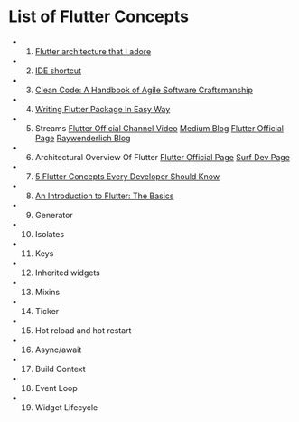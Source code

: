 # List of Flutter Concepts
- 01. [Flutter architecture that I adore](https://medium.com/indian-coder/flutter-architecture-that-i-adore-8139080abb)
- 02. [IDE shortcut](https://www.youtube.com/watch?v=_4rSbklsVkk)
- 03. [Clean Code: A Handbook of Agile Software Craftsmanship](https://www.oreilly.com/library/view/clean-code-a/9780136083238/)
- 04. [Writing Flutter Package In Easy Way](https://medium.com/indian-coder/writing-flutter-package-in-an-easy-way-dc1e7410637d)
- 05. Streams
       [Flutter Official Channel Video](https://www.youtube.com/watch?v=nQBpOIHE4eE)
       [Medium Blog](https://medium.com/flutter-community/flutter-stream-basics-for-beginners-eda23e44e32f)
       [Flutter Official Page](https://dart.dev/tutorials/language/streams)
       [Raywenderlich Blog](https://www.raywenderlich.com/books/flutter-apprentice/v1.0.ea3/chapters/15-streams)
- 06. Architectural Overview Of Flutter
       [Flutter Official Page](https://docs.flutter.dev/resources/architectural-overview)
       [Surf Dev Page](https://surf.dev/flutter-architecture-guide/)
- 07. [5 Flutter Concepts Every Developer Should Know](https://medium.com/codechai/5-concepts-every-flutter-dev-should-know-48673ab074cb)
- 08. [An Introduction to Flutter: The Basics](https://www.freecodecamp.org/news/an-introduction-to-flutter-the-basics-9fe541fd39e2/)

- 09. Generator
- 10. Isolates
- 11. Keys
- 12. Inherited widgets
- 13. Mixins
- 14. Ticker 
- 15. Hot reload and hot restart 
- 16. Async/await
- 17. Build Context
- 18. Event Loop
- 19. Widget Lifecycle